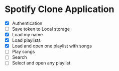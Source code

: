 # Spotify Clone Application

-[x] Authentication
-[ ] Save token to Local storage
-[x] Load my name
-[x] Load playlists
-[x] Load and open one playlist with songs
-[ ] Play songs
-[ ] Search
-[ ] Select and open any playlist
